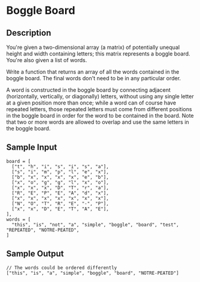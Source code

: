 # Boggle Board

## Description
You're given a two-dimensional array (a matrix) of potentially unequal height and width containing letters; this matrix represents a boggle board. You're also given a list of words.

Write a function that returns an array of all the words contained in the boggle board. The final words don't need to be in any particular order.

A word is constructed in the boggle board by connecting adjacent (horizontally, vertically, or diagonally) letters, without using any single letter at a given position more than once; while a word can of course have repeated letters, those repeated letters must come from different positions in the boggle board in order for the word to be contained in the board. Note that two or more words are allowed to overlap and use the same letters in the boggle board.

## Sample Input
```
board = [
  ["t", "h", "i", "s", "i", "s", "a"],
  ["s", "i", "m", "p", "l", "e", "x"],
  ["b", "x", "x", "x", "x", "e", "b"],
  ["x", "o", "g", "g", "l", "x", "o"],
  ["x", "x", "x", "D", "T", "r", "a"],
  ["R", "E", "P", "E", "A", "d", "x"],
  ["x", "x", "x", "x", "x", "x", "x"],
  ["N", "O", "T", "R", "E", "-", "P"],
  ["x", "x", "D", "E", "T", "A", "E"],
],
words = [
  "this", "is", "not", "a", "simple", "boggle", "board", "test", "REPEATED", "NOTRE-PEATED",
]
```

## Sample Output
```
// The words could be ordered differently
["this", "is", "a", "simple", "boggle", "board", "NOTRE-PEATED"]
```
